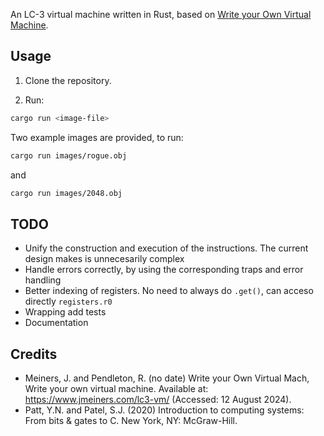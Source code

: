 
An LC-3 virtual machine written in Rust, based on [Write your Own Virtual Machine](https://www.jmeiners.com/lc3-vm/).

## Usage

1. Clone the repository.

2. Run:

```sh
cargo run <image-file>
```

Two example images are provided, to run:

```sh
cargo run images/rogue.obj
```

and

```sh
cargo run images/2048.obj
```

## TODO
- Unify the construction and execution of the instructions. The current design makes is unnecesarily complex
- Handle errors correctly, by using the corresponding traps and error handling
- Better indexing of registers. No need to always do `.get()`, can acceso directly `registers.r0`
- Wrapping add tests
- Documentation

## Credits
- Meiners, J. and Pendleton, R. (no date) Write your Own Virtual Mach, Write your own virtual machine. Available at: https://www.jmeiners.com/lc3-vm/ (Accessed: 12 August 2024). 
- Patt, Y.N. and Patel, S.J. (2020) Introduction to computing systems: From bits & gates to C. New York, NY: McGraw-Hill.